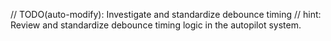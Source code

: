 // TODO(auto-modify): Investigate and standardize debounce timing
// hint: Review and standardize debounce timing logic in the autopilot system.
